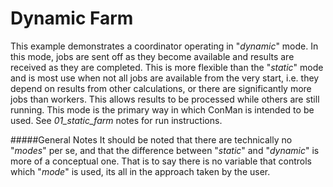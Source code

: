 Dynamic Farm
============
This example demonstrates a coordinator operating in "*dynamic*" mode. In this mode,
jobs are sent off as they become available and results are received as they are
completed. This is more flexible than the "*static*" mode and is most use when
not all jobs are available from the very start, i.e. they depend on results from
other calculations, or there are significantly more jobs than workers. This allows
results to be processed while others are still running. This mode is the primary
way in which ConMan is intended to be used. See *01_static_farm* notes for run
instructions.



#####General Notes
It should be noted that there are technically no "*modes*" per se, and that the
difference between "*static*" and "*dynamic*" is more of a conceptual one. That
is to say there is no variable that controls which "*mode*" is used, its all in
the approach taken by the user. 